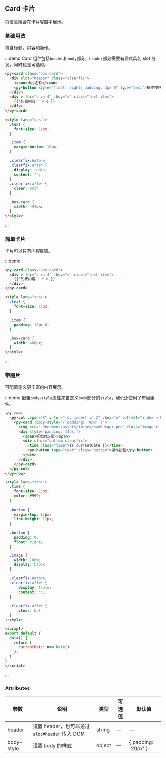 <script>
  import dateUtil from 'src/common/utils/date'
  export default {
    data() {
      return {
        currentDate: dateUtil.format(new Date(), 'yyyy-MM-dd HH:mm')
      };
    }
  }
</script>

<style scoped>
  .text {
    font-size: 14px;
  }

  .time {
    font-size: 13px;
    color: #999;
  }

  .bottom {
    margin-top: 13px;
    line-height: 12px;
  }

  .item {
    margin-bottom: 18px;
  }

  .button {
    padding: 0;
    float: right;
  }

  .image {
    width: 100%;
    display: block;
  }

  .clearfix {
    @utils-clearfix;
  }

  .box-card {
    width: 480px;
  }
</style>
## Card 卡片
将信息聚合在卡片容器中展示。

### 基础用法


包含标题，内容和操作。

:::demo Card 组件包括`header`和`body`部分，`header`部分需要有显式具名 slot 分发，同时也是可选的。
```html
<py-card class="box-card">
  <div slot="header" class="clearfix">
    <span>卡片名称</span>
    <py-button style="float: right; padding: 3px 0" type="text">操作按钮</py-button>
  </div>
  <div v-for="o in 4" :key="o" class="text item">
    {{'列表内容 ' + o }}
  </div>
</py-card>

<style lang="scss">
  .text {
    font-size: 14px;
  }

  .item {
    margin-bottom: 18px;
  }

  .clearfix:before,
  .clearfix:after {
    display: table;
    content: "";
  }
  .clearfix:after {
    clear: both
  }

  .box-card {
    width: 480px;
  }
</style>
```
:::

### 简单卡片

卡片可以只有内容区域。

:::demo
```html
<py-card class="box-card">
  <div v-for="o in 4" :key="o" class="text item">
    {{'列表内容 ' + o }}
  </div>
</py-card>

<style lang="scss">
  .text {
    font-size: 14px;
  }

  .item {
    padding: 18px 0;
  }

  .box-card {
    width: 480px;
  }
</style>
```
:::

### 带图片

可配置定义更丰富的内容展示。

:::demo 配置`body-style`属性来自定义`body`部分的`style`，我们还使用了布局组件。
```html
<py-row>
  <py-col :span="8" v-for="(o, index) in 2" :key="o" :offset="index > 0 ? 2 : 0">
    <py-card :body-style="{ padding: '0px' }">
      <img src="~document/assets/images/hamburger.png" class="image">
      <div style="padding: 14px;">
        <span>好吃的汉堡</span>
        <div class="bottom clearfix">
          <time class="time">{{ currentDate }}</time>
          <py-button type="text" class="button">操作按钮</py-button>
        </div>
      </div>
    </py-card>
  </py-col>
</py-row>

<style lang="scss">
  .time {
    font-size: 13px;
    color: #999;
  }
  
  .bottom {
    margin-top: 13px;
    line-height: 12px;
  }

  .button {
    padding: 0;
    float: right;
  }

  .image {
    width: 100%;
    display: block;
  }

  .clearfix:before,
  .clearfix:after {
      display: table;
      content: "";
  }
  
  .clearfix:after {
      clear: both
  }
</style>

<script>
export default {
  data() {
    return {
      currentDate: new Date()
    };
  }
}
</script>
```
:::

### Attributes
| 参数      | 说明    | 类型      | 可选值       | 默认值   |
|---------- |-------- |---------- |-------------  |-------- |
| header | 设置 header，也可以通过 `slot#header` 传入 DOM | string| — | — |
| body-style | 设置 body 的样式| object| — | { padding: '20px' } |
